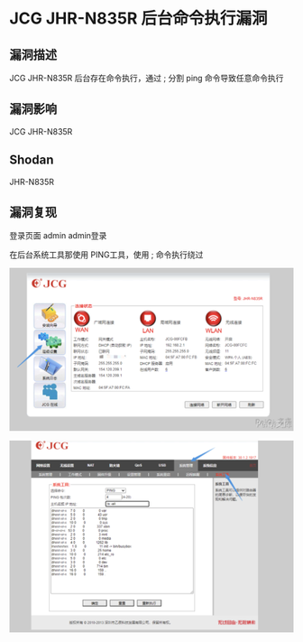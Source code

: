 # JCG JHR-N835R 后台命令执行漏洞

## 漏洞描述

JCG JHR-N835R 后台存在命令执行，通过 ; 分割 ping 命令导致任意命令执行

## 漏洞影响

<a-checkbox checked>JCG JHR-N835R</a-checkbox></br>

## Shodan

<a-checkbox checked>JHR-N835R</a-checkbox></br>

## 漏洞复现

登录页面 admin admin登录

在后台系统工具那使用 PING工具，使用 ; 命令执行绕过

![image-20220314111638290](../../../.vuepress/public/img/image-20220314111638290.png)

![image-20220314134239199](../../../.vuepress/public/img/image-20220314134239199.png)

